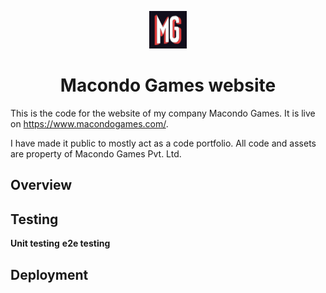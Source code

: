 <p align="center">
  <a href="https://www.gatsbyjs.com">
    <img alt="Gatsby" src="./src/images/icon.png" width="60" />
  </a>
</p>
<h1 align="center">
  Macondo Games website
</h1>

This is the code for the website of my company Macondo Games. It is live on https://www.macondogames.com/. 

I have made it public to mostly act as a code portfolio. All code and assets are property of Macondo Games Pvt. Ltd. 

## Overview

## Testing
**Unit testing**
**e2e testing**

## Deployment


